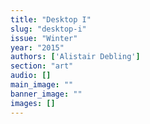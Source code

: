 ```yaml
---
title: "Desktop I"
slug: "desktop-i"
issue: "Winter"
year: "2015"
authors: ['Alistair Debling']
section: "art"
audio: []
main_image: ""
banner_image: ""
images: []
---
```

